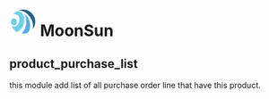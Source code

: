 # ![1707118428188](images/README/1707118428188.png)  MoonSun

## product_purchase_list

this module add list of all purchase order line that have this product.
